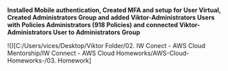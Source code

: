 **Installed Mobile authentication, Created MFA and setup for User Virtual,  Created Administrators Group and added Viktor-Administrators Users with Policies Administrators (918 Policies) and connected Viktor-Administrators User to Administrators Group**

!()[C:/Users/vices/Desktop/Viktor Folder/02. IW Conect - AWS Cloud Mentorship/IW Connect - AWS Cloud Homeworks/AWS-Cloud-Homeworks-/03. Homework]